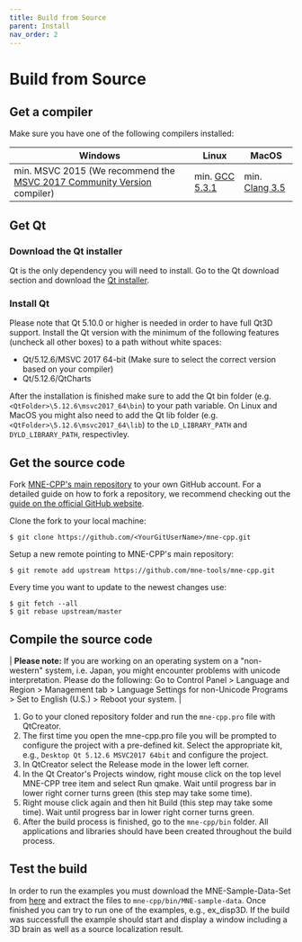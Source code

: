 ```yaml
---
title: Build from Source
parent: Install
nav_order: 2
---
```

# Build from Source

## Get a compiler

Make sure you have one of the following compilers installed:

| Windows | Linux | MacOS |
|---------|-------|-------|
| min. MSVC 2015 (We recommend the [MSVC 2017 Community Version](https://visualstudio.microsoft.com/vs/older-downloads/) compiler) | min. [GCC 5.3.1](https://gcc.gnu.org/releases.html) | min. [Clang 3.5](https://developer.apple.com/xcode/)|

## Get Qt

### Download the Qt installer

Qt is the only dependency you will need to install. Go to the Qt download section and download the [Qt installer](https://www.qt.io/download-qt-installer?hsCtaTracking=9f6a2170-a938-42df-a8e2-a9f0b1d6cdce%7C6cb0de4f-9bb5-4778-ab02-bfb62735f3e5). 

### Install Qt

Please note that Qt 5.10.0 or higher is needed in order to have full Qt3D support. Install the Qt version with the minimum of the following features (uncheck all other boxes) to a path without white spaces:

- Qt/5.12.6/MSVC 2017 64-bit (Make sure to select the correct version based on your compiler)
- Qt/5.12.6/QtCharts

After the installation is finished make sure to add the Qt bin folder (e.g. `<QtFolder>\5.12.6\msvc2017_64\bin`) to your path variable. On Linux and MacOS you might also need to add the Qt lib folder (e.g. `<QtFolder>\5.12.6\msvc2017_64\lib`) to the `LD_LIBRARY_PATH` and `DYLD_LIBRARY_PATH`, respectivley.

## Get the source code

Fork [MNE-CPP's main repository](https://github.com/mne-tools/mne-cpp) to your own GitHub account. For a detailed guide on how to fork a repository, we recommend checking out the [guide on the official GitHub website](https://help.github.com/en/github/getting-started-with-github/fork-a-repo). 

Clone the fork to your local machine:

    $ git clone https://github.com/<YourGitUserName>/mne-cpp.git

Setup a new remote pointing to MNE-CPP's main repository:

    $ git remote add upstream https://github.com/mne-tools/mne-cpp.git

Every time you want to update to the newest changes use:

    $ git fetch --all
    $ git rebase upstream/master

## Compile the source code

| **Please note:** If you are working on an operating system on a "non-western" system, i.e. Japan, you might encounter problems with unicode interpretation. Please do the  following: Go to Control Panel > Language and Region > Management tab > Language Settings for non-Unicode Programs > Set to English (U.S.) > Reboot your system. |

1. Go to your cloned repository folder and run the `mne-cpp.pro` file with QtCreator.
2. The first time you open the mne-cpp.pro file you will be prompted to configure the project with a pre-defined kit. Select the appropriate kit, e.g., `Desktop Qt 5.12.6 MSVC2017 64bit` and configure the project.
3. In QtCreator select the Release mode in the lower left corner.
4. In the Qt Creator's Projects window, right mouse click on the top level MNE-CPP tree item and select Run qmake. Wait until progress bar in lower right corner turns green (this step may take some time).
5. Right mouse click again and then hit Build (this step may take some time). Wait until progress bar in lower right corner turns green.
6. After the build process is finished, go to the `mne-cpp/bin` folder. All applications and libraries should have been created throughout the build process.

## Test the build

In order to run the examples you must download the MNE-Sample-Data-Set from [here](https://osf.io/86qa2/download) and extract the files to `mne-cpp/bin/MNE-sample-data`. Once finished you can try to run one of the examples, e.g., ex_disp3D. If the build was successfull the example should start and display a window including a 3D brain as well as a source localization result.
